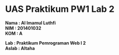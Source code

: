 # UAS Praktikum PW1 Lab 2

**Nama  : Al Imamul Luthfi**  
**NIM   : 201401032**  
**KOM   : A**

**Lab   : Praktikum Pemrograman Web I 2**  
**Aslab : Altaha**  

